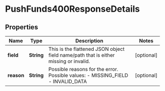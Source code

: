 
# PushFunds400ResponseDetails

## Properties
Name | Type | Description | Notes
------------ | ------------- | ------------- | -------------
**field** | **String** | This is the flattened JSON object field name/path that is either missing or invalid.  |  [optional]
**reason** | **String** | Possible reasons for the error.  Possible values: - MISSING_FIELD - INVALID_DATA  |  [optional]



